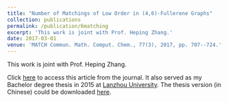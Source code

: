```yaml
---
title: "Number of Matchings of Low Order in (4,6)-Fullerene Graphs"
collection: publications
permalink: /publication/6matching
excerpt: 'This work is joint with Prof. Heping Zhang.'
date: 2017-03-01
venue: 'MATCH Commun. Math. Comput. Chem., 77(3), 2017, pp. 707--724.'
---
```


This work is joint with Prof. Heping Zhang.

Click [here](https://match.pmf.kg.ac.rs/electronic_versions/Match77/n3/match77n3_707-724.pdf) to access this article from the journal. It also served as my Bachelor degree thesis in 2015 at [Lanzhou University](https://en.lzu.edu.cn/). The thesis version (in Chinese) could be downloaded [here](http://zf-wei.github.io/files/lzuthesis.pdf).
